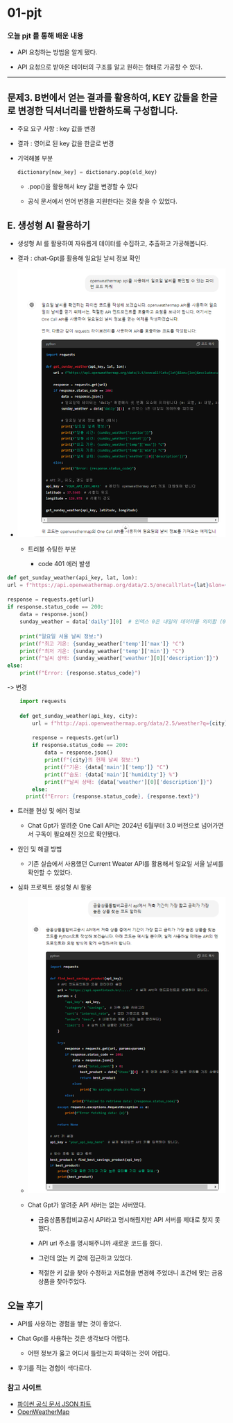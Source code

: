 # 01-pjt

### 오늘 pjt 를 통해 배운 내용

* API 요청하는 방법을 알게 됐다.

* API 요청으로 받아온 데이터의 구조를 알고 원하는 형태로 가공할 수 있다.

-----
## 문제3. B번에서 얻는 결과를 활용하여, KEY 값들을 한글로 변경한 딕셔너리를 반환하도록 구성합니다.

* 주요 요구 사항 : key 값을 변경

* 결과 : 영어로 된 key 값을 한글로 변경
  
* 기억해볼 부분

  ```python
  dictionary[new_key] = dictionary.pop(old_key)
  ```

  * .pop()을 활용해서 key 값을 변경할 수 있다

  * 공식 문서에서 언어 변경을 지원한다는 것을 찾을 수 있었다.

  <!-- * 트러블 슈팅한 부분
  
    ```
    트러블 코드 조각
    ```
  
    * 트러블 현상 및 에러 정보
    * 원인 및 해결 방법 -->


## E. 생성형 AI 활용하기

* 생성형 AI 를 활용하여 자유롭게 데이터를 수집하고, 추출하고 가공해봅니다.

* 결과 : chat-Gpt를 활용해 일요일 날씨 정보 확인

* ![prompt](./prompt.PNG)

  * 트러블 슈팅한 부분

    * code 401 에러 발생

```python
def get_sunday_weather(api_key, lat, lon):
url = f"https://api.openweathermap.org/data/2.5/onecall?lat={lat}&lon={lon}&exclude=current,minutely,hourly,alerts&appid={api_key}&units=metric"

response = requests.get(url)
if response.status_code == 200:
    data = response.json()
    sunday_weather = data['daily'][0]  # 인덱스 0은 내일의 데이터를 의미함 (0: 오늘, 1: 내일, 2: 모레, ...)
    
    print("일요일 서울 날씨 정보:")
    print(f"최고 기온: {sunday_weather['temp']['max']} °C")
    print(f"최저 기온: {sunday_weather['temp']['min']} °C")
    print(f"날씨 상태: {sunday_weather['weather'][0]['description']}")
else:
    print(f"Error: {response.status_code}")
```
-> 변경

  ```python
      import requests

      def get_sunday_weather(api_key, city):
          url = f"http://api.openweathermap.org/data/2.5/weather?q={city}&appid={api_key}&units=metric"
          
          response = requests.get(url)
          if response.status_code == 200:
              data = response.json()
              print(f"{city}의 현재 날씨 정보:")
              print(f"기온: {data['main']['temp']} °C")
              print(f"습도: {data['main']['humidity']} %")
              print(f"날씨 상태: {data['weather'][0]['description']}")
          else:
        print(f"Error: {response.status_code}, {response.text}")
  ```
  * 트러블 현상 및 에러 정보

    - Chat Gpt가 알려준 One Call API는 2024년 6월부터 3.0 버전으로 넘어가면서 구독이 필요해진 것으로 확인됐다.

  * 원인 및 해결 방법

    - 기존 실습에서 사용했던 Current Weater API를 활용해서 일요일 서울 날씨를 확인할 수 있었다.

* 심화 프로젝트 생성형 AI 활용

  * ![advanced_prompt](./advance_prompt.PNG)

  * Chat Gpt가 알려준 API 서버는 없는 서버였다.

    - 금융상품통합비교공시 API라고 명시해줬지만 API 서버를 제대로 찾지 못했다.

    - API url 주소를 명시해주니까 새로운 코드를 줬다.

    - 그런데 없는 키 값에 접근하고 있었다.

    - 적절한 키 값을 찾아 수정하고 자료형을 변경해 주었더니 조건에 맞는 금융상품을 찾아주었다.

## 오늘 후기

* API를 사용하는 경험을 쌓는 것이 좋았다.

* Chat Gpt를 사용하는 것은 생각보다 어렵다.

  * 어떤 정보가 옳고 어디서 틀렸는지 파악하는 것이 어렵다.

* 후기를 적는 경험이 색다르다.



### 참고 사이트

* [파이썬 공식 문서 JSON 파트](https://docs.python.org/3.9/library/json.html)
* [OpenWeatherMap](https://openweathermap.org/)
